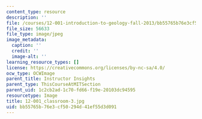 ```yaml
---
content_type: resource
description: ''
file: /courses/12-001-introduction-to-geology-fall-2013/bb55765b76e3cf50294d41ef55d3d091_12-001_classroom-3.jpg
file_size: 56633
file_type: image/jpeg
image_metadata:
  caption: ''
  credit: ''
  image-alt: ''
learning_resource_types: []
license: https://creativecommons.org/licenses/by-nc-sa/4.0/
ocw_type: OCWImage
parent_title: Instructor Insights
parent_type: ThisCourseAtMITSection
parent_uid: 1c2cb2ad-1c70-fd66-f19e-20103dc94595
resourcetype: Image
title: 12-001_classroom-3.jpg
uid: bb55765b-76e3-cf50-294d-41ef55d3d091
---
```

